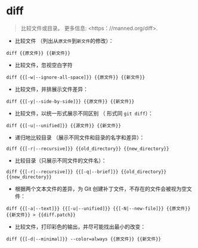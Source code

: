 # diff

> 比较文件或目录。
> 更多信息: <https：//manned.org/diff>.

- 比较文件 （列出从`原文件`到`新文件`的修改）：

`diff {{原文件}} {{新文件}}`

- 比较文件，忽视空白字符

`diff {{[-w|--ignore-all-space]}} {{原文件}} {{新文件}}`

- 比较文件，并排展示文件差异：

`diff {{[-y|--side-by-side]}} {{原文件}} {{新文件}}`

- 比较文件，以统一形式展示不同区别 （ 形式同 `git diff`）：

`diff {{[-u|--unified]}} {{源文件}} {{新文件}}`

- 递归地比较目录 （展示不同文件和目录的名字和差异）：

`diff {{[-r|--recursive]}} {{old_directory}} {{new_directory}}`

- 比较目录（只展示不同文件的文件名）：

`diff {{[-r|--recursive]}} {{[-q|--brief]}} {{old_directory}} {{new_directory}}`

- 根据两个文本文件的差异，为 Git 创建补丁文件，不存在的文件会被视为空文件：

`diff {{[-a|--text]}} {{[-u|--unified]}} {{[-N|--new-file]}} {{原文件}} {{新文件}} > {{diff.patch}}`

- 比较文件，打印彩色的输出，并尽可能找出最小的改变：

`diff {{[-d|--minimal]}} --color=always {{原文件}} {{新文件}}`
